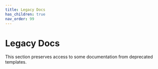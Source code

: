 ```yaml
---
title: Legacy Docs
has_children: true
nav_order: 99
---
```


# Legacy Docs

This section preserves access to some documentation from deprecated templates.
